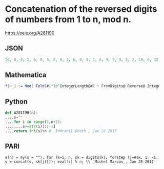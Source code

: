 # Concatenation of the reversed digits of numbers from 1 to n, mod n\.
https://oeis.org/A281190
## JSON
```JSON
[0, 0, 0, 2, 0, 0, 5, 6, 0, 1, 6, 9, 3, 1, 6, 9, 5, 9, 1, 2, 18, 6, 12, 18, 2, 6, 18, 26, 7, 3, 20, 27, 6, 3, 28, 27, 7, 19, 12, 24, 4, 24, 12, 28, 9, 8, 42, 12, 22, 5, 3, 45, 41, 45, 50, 45, 45, 23, 16, 6, 6, 54, 27, 30, 61, 6, 37, 30, 21, 67, 47, 63, 52, 67, 57, 19, 28, 15, 58, 28, 72, 22, 56, 24, 83, 34, 3, 72, 72, 9, 85, 69, 57]
```
## Mathematica
```Mathematica
f[n_] := Mod[ Fold[#1*10^IntegerLength@#2 + FromDigits@ Reverse@ IntegerDigits@#2 &, 0, Range@ n], n]; Array[f, 105]
```
## Python
```Python
def A281190(n):
....s=""
....for i in range(1,n+1):
........s+=str(i)[::-1]
....return int(s)%n # _Indranil Ghosh_, Jan 28 2017
```
## PARI
```PARI
a(n) = my(s = ""); for (k=1, n, sk = digits(k); forstep (j=#sk, 1, -1, s = concat(s, sk[j]))); eval(s) % n; \\ _Michel Marcus_, Jan 28 2017
```
